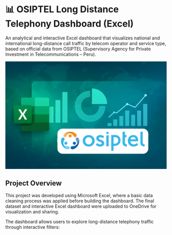 # 📊 OSIPTEL Long Distance Telephony Dashboard (Excel)
An analytical and interactive Excel dashboard that visualizes national and international long-distance call traffic by telecom operator and service type, based on official data from OSIPTEL (Supervisory Agency for Private Investment in Telecommunications – Peru).

<img src="docs/thumbnail.png" alt="Thumbnail" width="600px">

## Project Overview
This project was developed using Microsoft Excel, where a basic data cleaning process was applied before building the dashboard.
The final dataset and interactive Excel dashboard were uploaded to OneDrive for visualization and sharing.

The dashboard allows users to explore long-distance telephony traffic through interactive filters:
